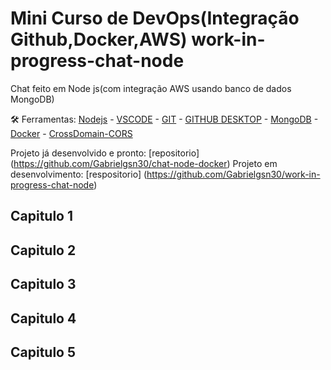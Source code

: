 # Mini Curso de DevOps(Integração Github,Docker,AWS) work-in-progress-chat-node
Chat feito em Node js(com integração AWS usando banco de dados MongoDB)

🛠️ Ferramentas: [Nodejs](https://nodejs.org/en/download/) - [VSCODE](https://code.visualstudio.com/) - [GIT](https://git-scm.com/) - [GITHUB DESKTOP](https://desktop.github.com/) - [MongoDB](https://account.mongodb.com/account/login) - [Docker](https://docs.docker.com/get-docker/) - [CrossDomain-CORS](https://chrome.google.com/webstore/detail/cross-domain-cors/mjhpgnbimicffchbodmgfnemoghjakai?hl=pt-BR)

Projeto já desenvolvido e pronto: [repositorio] (https://github.com/Gabrielgsn30/chat-node-docker)
Projeto em desenvolvimento: [respositorio] (https://github.com/Gabrielgsn30/work-in-progress-chat-node)

## Capitulo 1

## Capitulo 2

## Capitulo 3

## Capitulo 4

## Capitulo 5
